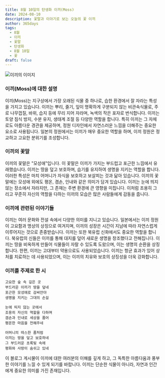 ```yaml
---
title: 8월 10일의 탄생화 이끼(Moss)
date: 2024-08-10
description: 꽃말과 이야기로 보는 오늘의 꽃 이끼
author: 365days
tags:
  - 8월
  - 이끼
  - 꽃말
  - 탄생화
  - 8월 10일
  - 꽃
draft: false
---
```



![이끼의 이미지](https://cdn.pixabay.com/photo/2017/12/10/10/09/moss-3009549_1280.jpg#center)


### 이끼(Moss)에 대한 설명

이끼(Moss)는 지구상에서 가장 오래된 식물 중 하나로, 습한 환경에서 잘 자라는 특성을 가지고 있습니다. 이끼는 뿌리, 줄기, 잎이 명확하게 구분되지 않는 비관속식물로, 주로 나무껍질, 바위, 습지 등에 무리 지어 자라며, 녹색의 작은 포자로 번식합니다. 이끼는 토양 침식 방지, 수분 유지, 생태계 조절 등 다양한 역할을 합니다. 특히 이끼는 그 자체로도 아름다운 경관을 제공하며, 정원 디자인에서 자연스러운 느낌을 더해주는 중요한 요소로 사용됩니다. 일본의 정원에서는 이끼가 매우 중요한 역할을 하며, 이끼 정원은 정교하고 고요한 분위기를 조성합니다.

### 이끼의 꽃말

이끼의 꽃말은 "모성애"입니다. 이 꽃말은 이끼가 가지는 부드럽고 포근한 느낌에서 유래했습니다. 이끼는 땅을 덮고 보호하며, 습기를 유지하여 생명을 지키는 역할을 합니다. 이러한 특성은 마치 어머니가 자식을 보호하고 보살피는 것과 닮아 있습니다. 이끼의 꽃말에는 모성애 외에도 평온, 겸손, 인내와 같은 의미가 담겨 있습니다. 이끼는 눈에 띄지 않는 장소에서 자라지만, 그 존재는 주변 환경에 큰 영향을 미칩니다. 이처럼 조용히 그리고 꾸준히 자신의 역할을 다하는 이끼의 모습은 많은 사람들에게 감동을 줍니다.

### 이끼에 관련된 이야기들

이끼는 여러 문화와 전설 속에서 다양한 의미를 지니고 있습니다. 일본에서는 이끼 정원이 고요함과 명상의 상징으로 여겨지며, 이끼의 성장은 시간이 지남에 따라 자연스럽게 이루어지는 것으로 존중받습니다. 이끼는 또한 북유럽 신화에서도 중요한 역할을 합니다. 북유럽의 신들은 이끼를 통해 대지를 덮어 새로운 생명을 창조했다고 전해집니다. 이끼는 땅을 비옥하게 만들어 식물들이 자랄 수 있도록 도왔으며, 이는 생명의 순환을 상징합니다. 한편, 이끼는 고대부터 약용으로도 사용되었습니다. 이끼는 항균 효과가 있어 상처를 치료하는 데 사용되었으며, 이는 이끼의 치유와 보호의 상징성을 더욱 강화합니다.

### 이끼를 주제로 한 시

	고요한 숲 속 깊은 곳
	부드러운 이끼가 땅을 덮네
	포근한 모성애로 감싸안아
	생명을 지키는 그대의 손길
	
	눈에 띄지 않는 곳에서
	조용히 자신의 역할을 다하며
	겸손과 인내로 세상을 품어
	평온한 마음을 전해주네
	
	어머니의 따스한 품처럼
	이끼는 땅을 덮고 보호하네
	그 부드러운 초록빛 속에
	평화와 사랑이 숨쉬고 있네

이 블로그 게시물이 이끼에 대한 여러분의 이해를 깊게 하고, 그 독특한 아름다움과 풍부한 이야기를 느낄 수 있게 되기를 바랍니다. 이끼는 단순한 식물이 아니라, 자연과 인간에게 중요한 의미를 가진 존재입니다.